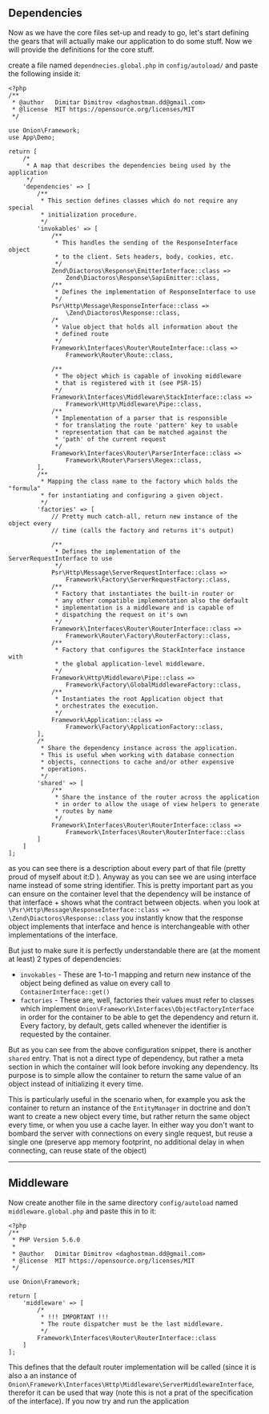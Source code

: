 ## Dependencies

Now as we have the core files set-up and ready to go, let's start 
defining the gears that will actually make our application to do some
stuff. Now we will provide the definitions for the core stuff.
 
create a file named `dependnecies.global.php` in `config/autoload/` and
paste the following inside it:

```
<?php
/**
 * @author   Dimitar Dimitrov <daghostman.dd@gmail.com>
 * @license  MIT https://opensource.org/licenses/MIT
 */

use Onion\Framework;
use App\Demo;

return [
    /*
     * A map that describes the dependencies being used by the application
     */
    'dependencies' => [
        /**
         * This section defines classes which do not require any special
         * initialization procedure.
         */
        'invokables' => [
            /**
             * This handles the sending of the ResponseInterface object
             * to the client. Sets headers, body, cookies, etc.
             */
            Zend\Diactoros\Response\EmitterInterface::class =>
                Zend\Diactoros\Response\SapiEmitter::class,
            /**
             * Defines the implementation of ResponseInterface to use
             */
            Psr\Http\Message\ResponseInterface::class =>
                \Zend\Diactoros\Response::class,
            /*
             * Value object that holds all information about the
             * defined route
             */
            Framework\Interfaces\Router\RouteInterface::class =>
                Framework\Router\Route::class,

            /**
             * The object which is capable of invoking middleware
             * that is registered with it (see PSR-15)
             */
            Framework\Interfaces\Middleware\StackInterface::class =>
                Framework\Http\Middleware\Pipe::class,
            /**
             * Implementation of a parser that is responsible
             * for translating the route 'pattern' key to usable
             * representation that can be matched against the
             * 'path' of the current request
             */
            Framework\Interfaces\Router\ParserInterface::class =>
                Framework\Router\Parsers\Regex::class,
        ],
        /**
         * Mapping the class name to the factory which holds the "formula"
         * for instantiating and configuring a given object.
         */
        'factories' => [
            // Pretty much catch-all, return new instance of the object every
            // time (calls the factory and returns it's output)

            /**
             * Defines the implementation of the ServerRequestInterface to use
             */
            Psr\Http\Message\ServerRequestInterface::class =>
                Framework\Factory\ServerRequestFactory::class,
            /**
             * Factory that instantiates the built-in router or
             * any other compatible implementation also the default
             * implementation is a middleware and is capable of
             * dispatching the request on it's own
             */
            Framework\Interfaces\Router\RouterInterface::class =>
                Framework\Router\Factory\RouterFactory::class,
            /**
             * Factory that configures the StackInterface instance with
             * the global application-level middleware.
             */
            Framework\Http\Middleware\Pipe::class =>
                Framework\Factory\GlobalMiddlewareFactory::class,
            /**
             * Instantiates the root Application object that
             * orchestrates the execution.
             */
            Framework\Application::class =>
                Framework\Factory\ApplicationFactory::class,
        ],
        /*
         * Share the dependency instance across the application.
         * This is useful when working with database connection
         * objects, connections to cache and/or other expensive
         * operations.
         */
        'shared' => [
            /**
             * Share the instance of the router across the application
             * in order to allow the usage of view helpers to generate
             * routes by name
             */
            Framework\Interfaces\Router\RouterInterface::class =>
                Framework\Interfaces\Router\RouterInterface::class
        ]
    ]
];
```


as you can see there is a description about every part of that file 
(pretty proud of myself about it:D ). Anyway as you can see we are using
interface name instead of some string identifier. This is pretty 
important part as you can ensure on the container level that the 
dependency will be instance of that interface + shows what the contract 
between objects. when you look at
`\Psr\Http\Message\ResponseInterface::class => \Zend\Diactoros\Response::class`
you instantly know that the response object implements that interface
and hence is interchangeable with other implementations of the 
interface.

But just to make sure it is perfectly understandable there are (at the
moment at least) 2 types of dependencies: 

 - `invokables` - These are 1-to-1 mapping and return new instance of 
 the object being defined as value on every call to `ContainerInterface::get()`
 - `factories` - These are, well, factories their values must refer to
 classes which implement `Onion\Framework\Interfaces\ObjectFactoryInterface`
 in order for the container to be able to get the dependency and return 
 it. Every factory, by default, gets called whenever the identifier is
 requested by the container.
 
But as you can see from the above configuration snippet, there is 
another `shared` entry. That is not a direct type of dependency, but
rather a meta section in which the container will look before invoking
any dependency. Its purpose is to simple allow the container to return 
the same value of an object instead of initializing it every time.

This is particularly useful in the scenario when, for example you
ask the container to return an instance of the `EntityManager` in
doctrine and don't want to create a new object every time, but rather
return the same object every time, or when you use a cache layer. In 
either way you don't want to bombard the server with connections on
every single request, but reuse a single one (preserve app memory 
footprint, no additional delay in when connecting, can reuse state of 
the object)

----

## Middleware

Now create another file in the same directory `config/autoload` named
`middleware.global.php` and paste this in to it:

```
<?php
/**
 * PHP Version 5.6.0
 *
 * @author   Dimitar Dimitrov <daghostman.dd@gmail.com>
 * @license  MIT https://opensource.org/licenses/MIT
 */

use Onion\Framework;

return [
    'middleware' => [
        /*
         * !!! IMPORTANT !!!
         * The route dispatcher must be the last middleware.
         */
        Framework\Interfaces\Router\RouterInterface::class
    ]
];
```

This defines that the default router implementation will be called 
(since it is also a an instance of 
`Onion\Framework\Interfaces\Http\Middleware\ServerMiddlewareInterface`,
therefor it can be used that way (note this is not a prat of the 
specification of the interface). If you now try and run the application
